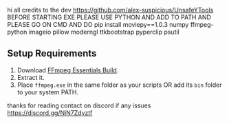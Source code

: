 hi
all credits to the dev https://github.com/alex-suspicious/UnsafeYTools
BEFORE STARTING EXE PLEASE USE PYTHON AND ADD TO PATH AND PLEASE GO ON CMD AND DO
pip install moviepy==1.0.3 numpy ffmpeg-python imageio pillow moderngl ttkbootstrap pyperclip psutil
## Setup Requirements

1. Download [FFmpeg Essentials Build](https://www.gyan.dev/ffmpeg/builds/).
2. Extract it.
3. Place `ffmpeg.exe` in the same folder as your scripts OR add its `bin` folder to your system PATH.

thanks for reading contact on discord if any issues https://discord.gg/NjN7Zdyztf
